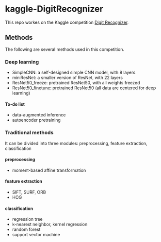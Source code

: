 # kaggle-DigitRecognizer

This repo workes on the Kaggle competition [Digit Recognizer](https://www.kaggle.com/c/digit-recognizer/).

## Methods
The following are several methods used in this competition.

### Deep learning
- SimpleCNN: a self-designed simple CNN model, with 8 layers
- miniResNet: a smaller version of ResNet, with 22 layers
- ResNet50_freeze: pretrained ResNet50, with all weights freezed
- ResNet50_finetune: pretrained ResNet50
(all data are centered for deep learning)

#### To-do list
- data-augmented inference
- autoencoder pretraining

### Traditional methods

It can be divided into three modules: preprocessing, feature extraction, classification

#### preprocessing
- moment-based affine transformation

#### feature extraction
- SIFT, SURF, ORB
- HOG

#### classification
- regression tree
- k-nearest neighbor, kernel regression
- random forest
- support vector machine